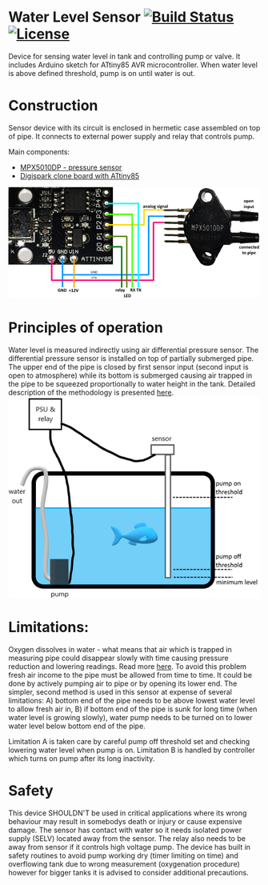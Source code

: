 # Water Level Sensor [![Build Status](https://travis-ci.org/sezyl/Water-Level-Sensor.svg?branch=master)](https://travis-ci.org/sezyl/Water-Level-Sensor) [![License](https://img.shields.io/badge/license-MIT-blue.svg)](LICENSE)
Device for sensing water level in tank and controlling pump or valve. It includes Arduino sketch for ATtiny85 AVR microcontroller. 
When water level is above defined threshold, pump is on until water is out.

# Construction
Sensor device with its circuit is enclosed in hermetic case assembled on top of pipe. It connects to external power supply and relay that controls pump.

Main components:
* [MPX5010DP - pressure sensor](https://www.nxp.com/docs/en/data-sheet/MPX5010.pdf)
* [Digispark clone board with ATtiny85](https://i.stack.imgur.com/Iv2bq.png)

![Diagram](doc/diagram.png)


# Principles of operation
Water level is measured indirectly using air differential pressure sensor. The differential pressure sensor is installed on top of partially submerged pipe. The upper end of the pipe is closed by first sensor input (second input is open to atmosphere) while its bottom is submerged causing air trapped in the pipe to be squeezed proportionally to water height in the tank. Detailed description of the methodology is presented [here](http://www.ti.com/lit/an/snaa127/snaa127.pdf).
![Sensor assembly in a tank](doc/tank.png)

# Limitations:
Oxygen dissolves in water - what means that air which is trapped in measuring pipe could disappear slowly with time causing pressure reduction and lowering readings. Read more [here](https://en.wikipedia.org/wiki/Solubility).
To avoid this problem fresh air income to the pipe must be allowed from time to time. It could be done by actively pumping air to pipe or by opening its lower end. The simpler, second method is used in this sensor at expense of several limitations:
A) bottom end of the pipe needs to be above lowest water level to allow fresh air in,
B) if bottom end of the pipe is sunk for long time (when water level is growing slowly), water pump needs to be turned on to lower water level below bottom end of the pipe.

Limitation A is taken care by careful pump off threshold set and checking lowering water level when pump is on. Limitation B is handled by controller which turns on pump after its long inactivity.

# Safety
This device SHOULDN'T be used in critical applications where its wrong behaviour may result in somebodys death or injury or cause expensive damage.
The sensor has contact with water so it needs isolated power supply (SELV) located away from the sensor. The relay also needs to be away from sensor if it controls high voltage pump.
The device has built in safety routines to avoid pump working dry (timer limiting on time) and overflowing tank due to wrong measurement (oxygenation procedure) however for bigger tanks it is advised to consider additional precautions.
